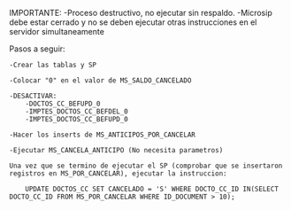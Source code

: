 IMPORTANTE: 
    -Proceso destructivo, no ejecutar sin respaldo. 
    -Microsip debe estar cerrado y no se deben ejecutar otras instrucciones en el servidor simultaneamente


Pasos a seguir:

    -Crear las tablas y SP 

    -Colocar "0" en el valor de MS_SALDO_CANCELADO

    -DESACTIVAR: 
        -DOCTOS_CC_BEFUPD_0
        -IMPTES_DOCTOS_CC_BEFDEL_0
        -IMPTES_DOCTOS_CC_BEFUPD_0

    -Hacer los inserts de MS_ANTICIPOS_POR_CANCELAR

    -Ejecutar MS_CANCELA_ANTICIPO (No necesita parametros)

    Una vez que se termino de ejecutar el SP (comprobar que se insertaron registros en MS_POR_CANCELAR), ejecutar la instruccion: 

        UPDATE DOCTOS_CC SET CANCELADO = 'S' WHERE DOCTO_CC_ID IN(SELECT DOCTO_CC_ID FROM MS_POR_CANCELAR WHERE ID_DOCUMENT > 10);